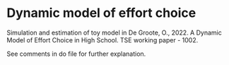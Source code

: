 # Dynamic model of effort choice

Simulation and estimation of toy model in De Groote, O., 2022. A Dynamic Model of Effort Choice in High School. TSE working paper - 1002. 

See comments in do file for further explanation.
